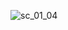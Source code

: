 ![sc_01_04](https://user-images.githubusercontent.com/108922816/191009177-2868cea6-4049-428a-b2b9-e47ff295b525.jpg)
